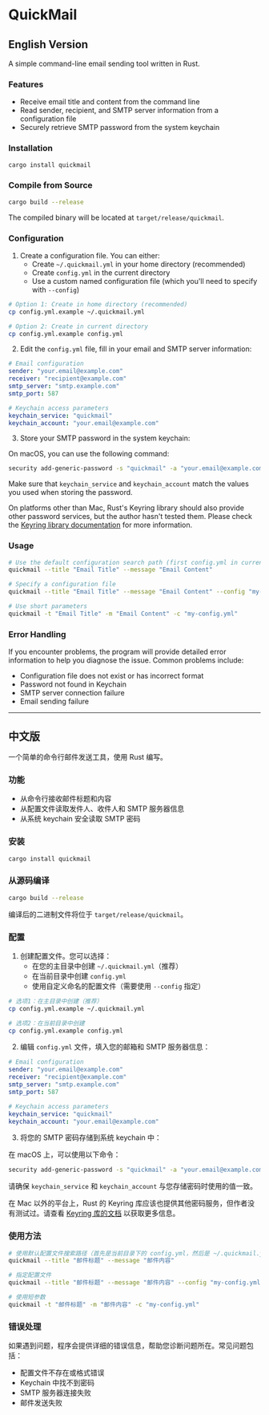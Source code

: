 # QuickMail

## English Version

A simple command-line email sending tool written in Rust.

### Features

- Receive email title and content from the command line
- Read sender, recipient, and SMTP server information from a configuration file
- Securely retrieve SMTP password from the system keychain

### Installation

```bash
cargo install quickmail
```

### Compile from Source

```bash
cargo build --release
```

The compiled binary will be located at `target/release/quickmail`.

### Configuration

1. Create a configuration file. You can either:
   - Create `~/.quickmail.yml` in your home directory (recommended)
   - Create `config.yml` in the current directory
   - Use a custom named configuration file (which you'll need to specify with `--config`)

```bash
# Option 1: Create in home directory (recommended)
cp config.yml.example ~/.quickmail.yml

# Option 2: Create in current directory
cp config.yml.example config.yml
```

2. Edit the `config.yml` file, fill in your email and SMTP server information:

```yaml
# Email configuration
sender: "your.email@example.com"
receiver: "recipient@example.com"
smtp_server: "smtp.example.com"
smtp_port: 587

# Keychain access parameters
keychain_service: "quickmail"
keychain_account: "your.email@example.com"
```

3. Store your SMTP password in the system keychain:

On macOS, you can use the following command:

```bash
security add-generic-password -s "quickmail" -a "your.email@example.com" -w "your-password"
```

Make sure that `keychain_service` and `keychain_account` match the values you used when storing the password.

On platforms other than Mac, Rust's Keyring library should also provide other password services, but the author hasn't tested them. Please check the [Keyring library documentation](https://docs.rs/keyring/latest/keyring/) for more information.

### Usage

```bash
# Use the default configuration search path (first config.yml in current directory, then ~/.quickmail.yml)
quickmail --title "Email Title" --message "Email Content"

# Specify a configuration file
quickmail --title "Email Title" --message "Email Content" --config "my-config.yml"

# Use short parameters
quickmail -t "Email Title" -m "Email Content" -c "my-config.yml"
```

### Error Handling

If you encounter problems, the program will provide detailed error information to help you diagnose the issue. Common problems include:

- Configuration file does not exist or has incorrect format
- Password not found in Keychain
- SMTP server connection failure
- Email sending failure

---

## 中文版

一个简单的命令行邮件发送工具，使用 Rust 编写。

### 功能

- 从命令行接收邮件标题和内容
- 从配置文件读取发件人、收件人和 SMTP 服务器信息
- 从系统 keychain 安全读取 SMTP 密码

### 安装

```bash
cargo install quickmail
```

### 从源码编译

```bash
cargo build --release
```

编译后的二进制文件将位于 `target/release/quickmail`。

### 配置

1. 创建配置文件。您可以选择：
   - 在您的主目录中创建 `~/.quickmail.yml`（推荐）
   - 在当前目录中创建 `config.yml`
   - 使用自定义命名的配置文件（需要使用 `--config` 指定）

```bash
# 选项1：在主目录中创建（推荐）
cp config.yml.example ~/.quickmail.yml

# 选项2：在当前目录中创建
cp config.yml.example config.yml
```

2. 编辑 `config.yml` 文件，填入您的邮箱和 SMTP 服务器信息：

```yaml
# Email configuration
sender: "your.email@example.com"
receiver: "recipient@example.com"
smtp_server: "smtp.example.com"
smtp_port: 587

# Keychain access parameters
keychain_service: "quickmail"
keychain_account: "your.email@example.com"
```

3. 将您的 SMTP 密码存储到系统 keychain 中：

在 macOS 上，可以使用以下命令：

```bash
security add-generic-password -s "quickmail" -a "your.email@example.com" -w "your-password"
```

请确保 `keychain_service` 和 `keychain_account` 与您存储密码时使用的值一致。

在 Mac 以外的平台上，Rust 的 Keyring 库应该也提供其他密码服务，但作者没有测试过。请查看 [Keyring 库的文档](https://docs.rs/keyring/latest/keyring/) 以获取更多信息。

### 使用方法

```bash
# 使用默认配置文件搜索路径（首先是当前目录下的 config.yml，然后是 ~/.quickmail.yml）
quickmail --title "邮件标题" --message "邮件内容"

# 指定配置文件
quickmail --title "邮件标题" --message "邮件内容" --config "my-config.yml"

# 使用短参数
quickmail -t "邮件标题" -m "邮件内容" -c "my-config.yml"
```

### 错误处理

如果遇到问题，程序会提供详细的错误信息，帮助您诊断问题所在。常见问题包括：

- 配置文件不存在或格式错误
- Keychain 中找不到密码
- SMTP 服务器连接失败
- 邮件发送失败
